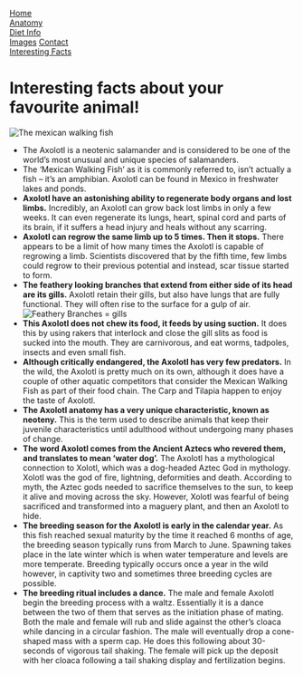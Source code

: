 [Home](https://mhoughton-iw.github.io/scrum-axolotl/)  
[Anatomy](https://mhoughton-iw.github.io/scrum-axolotl/Atonomy)  
[Diet Info](https://mhoughton-iw.github.io/scrum-axolotl/dietinfo)  
[Images](https://mhoughton-iw.github.io/scrum-axolotl/images)
[Contact](https://mhoughton-iw.github.io/scrum-axolotl/contact)  
[Interesting Facts](https://mhoughton-iw.github.io/scrum-axolotl/interesting-facts)

# Interesting facts about your favourite animal!

![The mexican walking fish](https://i.redd.it/lfm43trpv5f41.jpg)

- The Axolotl is a neotenic salamander and is considered to be one of the world’s most unusual and unique species of salamanders.
- The ‘Mexican Walking Fish’ as it is commonly referred to, isn’t actually a fish – it’s an amphibian. Axolotl can be found in Mexico in freshwater lakes and ponds.
- **Axolotl have an astonishing ability to regenerate body organs and lost limbs.**
Incredibly, an Axolotl can grow back lost limbs in only a few weeks. It can even regenerate its lungs, heart, spinal cord and parts of its brain, if it suffers a head injury and heals without any scarring.
- **Axolotl can regrow the same limb up to 5 times. Then it stops.**
There appears to be a limit of how many times the Axolotl is capable of regrowing a limb. Scientists discovered that by the fifth time, few limbs could regrow to their previous potential and instead, scar tissue started to form.
- **The feathery looking branches that extend from either side of its head are its gills.** 
Axolotl retain their gills, but also have lungs that are fully functional. They will often rise to the surface for a gulp of air.
![Feathery Branches = gills](https://factanimal.com/wp-content/uploads/2018/09/mexican-walking-fish-facts.jpg)
- **This Axolotl does not chew its food, it feeds by using suction.**
It does this by using rakers that interlock and close the gill slits as food is sucked into the mouth. They are carnivorous, and eat worms, tadpoles, insects and even small fish.
- **Although critically endangered, the Axolotl has very few predators.**
In the wild, the Axolotl is pretty much on its own, although it does have a couple of other aquatic competitors that consider the Mexican Walking Fish as part of their food chain. The Carp and Tilapia happen to enjoy the taste of Axolotl.
- **The Axolotl anatomy has a very unique characteristic, known as neoteny.**
This is the term used to describe animals that keep their juvenile characteristics until adulthood without undergoing many phases of change.
- **The word Axolotl comes from the Ancient Aztecs who revered them, and translates to mean ‘water dog’.**
The Axolotl has a mythological connection to Xolotl, which was a dog-headed Aztec God in mythology. Xolotl was the god of fire, lightning, deformities and death. According to myth, the Aztec gods needed to sacrifice themselves to the sun, to keep it alive and moving across the sky. However, Xolotl was fearful of being sacrificed and transformed into a maguery plant, and then an Axolotl to hide.
- **The breeding season for the Axolotl is early in the calendar year.**
As this fish reached sexual maturity by the time it reached 6 months of age, the breeding season typically runs from March to June. Spawning takes place in the late winter which is when water temperature and levels are more temperate. Breeding typically occurs once a year in the wild however, in captivity two and sometimes three breeding cycles are possible.
- **The breeding ritual includes a dance.**
The male and female Axolotl begin the breeding process with a waltz. Essentially it is a dance between the two of them that serves as the initiation phase of mating. Both the male and female will rub and slide against the other’s cloaca while dancing in a circular fashion. The male will eventually drop a cone-shaped mass with a sperm cap. He does this following about 30-seconds of vigorous tail shaking. The female will pick up the deposit with her cloaca following a tail shaking display and fertilization begins.


